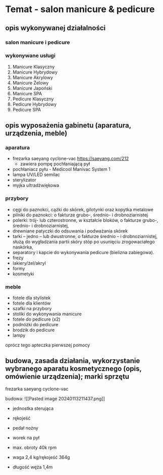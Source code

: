 # Temat - salon manicure & pedicure

## opis wykonywanej działalności
### salon manicure i pedicure
### wykonywane usługi
1. Manicure Klasyczny
2. Manicure Hybrydowy
3. Manicure Akrylowy
4. Manicure Żelowy
5. Manicure Japoński
6. Manicure SPA
7. Pedicure Klasyczny
8. Pedicure Hybrydowy
9. Pedicure SPA
## opis wyposażenia gabinetu (aparatura, urządzenia, meble)
### aparatura
- frezarka saeyang cyclone-vac https://saeyang.com/212
	- zawiera pompę pochłaniającą pył
- pochłaniacz pyłu - Medicool Manivac System 1
- lampa UV/LED semilac
- sterylizator
- myjka ultradźwiękowa
### przybory
- cęgi do paznokci, cążki do skórek, gilotynki oraz kopytka metalowe
- pilniki do paznokci: o fakturze grubo-, średnio- i drobnoziarnistej
- polerki: trój- lub czterostronne, w kształcie bloków, o fakturze grubo-, średnio- i drobnoziarnistej,
- drewniane patyczki do odsuwania i podważania skórek
- tarki – jedno – lub dwustronne, o fakturze średnio – i drobnoziarnistej, służą do wygładzania partii skóry stóp po usunięciu zrogowaciałego naskórka,
- separatory i kapcie do wykonywania pedicure (bielizna zabiegowa).
- frezy
- lakiery/żel/akryl
- formy
- kosmetyki
### meble
- fotele dla stylistek
- fotele dla klientów
- szafki na przybory
- stoliki do wykonywania manicure
- fotele do pedicure (x2)
- podnóżki do pedicure
- brodzik do pedicure
- lampy

oprócz tego apteczka pierwszej pomocy
## budowa, zasada działania, wykorzystanie wybranego aparatu kosmetycznego (opis, omówienie urządzenia); marki sprzętu

frezarka saeyang cyclone-vac

budowa:
![[Pasted image 20240113211437.png]]

- jednostka sterująca
- rękojeść
- pedał nożny
- worek na pył

- max. obroty 40k rpm
- waga 2,4 kg/rękojeść 364g
- długość węża 1,4m